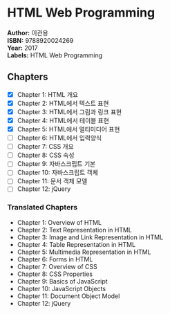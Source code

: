 # HTML Web Programming

**Author:** 이관용 <br/>
**ISBN:** 9788920024269 <br/>
**Year:** 2017 <br/>
**Labels:** HTML Web Programming

## Chapters
- [x] Chapter 1: HTML 개요
- [x] Chapter 2: HTML에서 텍스트 표현
- [x] Chapter 3: HTML에서 그림과 링크 표현
- [x] Chapter 4: HTML에서 테이블 표현
- [x] Chapter 5: HTML에서 멀티미디어 표현
- [ ] Chapter 6: HTML에서 입력양식
- [ ] Chapter 7: CSS 개요
- [ ] Chapter 8: CSS 속성
- [ ] Chapter 9: 자바스크립트 기본
- [ ] Chapter 10: 자바스크립트 객체
- [ ] Chapter 11: 문서 객체 모델
- [ ] Chapter 12: jQuery

### Translated Chapters
- Chapter 1: Overview of HTML
- Chapter 2: Text Representation in HTML
- Chapter 3: Image and Link Representation in HTML
- Chapter 4: Table Representation in HTML
- Chapter 5: Multimedia Representation in HTML
- Chapter 6: Forms in HTML
- Chapter 7: Overview of CSS
- Chapter 8: CSS Properties
- Chapter 9: Basics of JavaScript
- Chapter 10: JavaScript Objects
- Chapter 11: Document Object Model
- Chapter 12: jQuery
